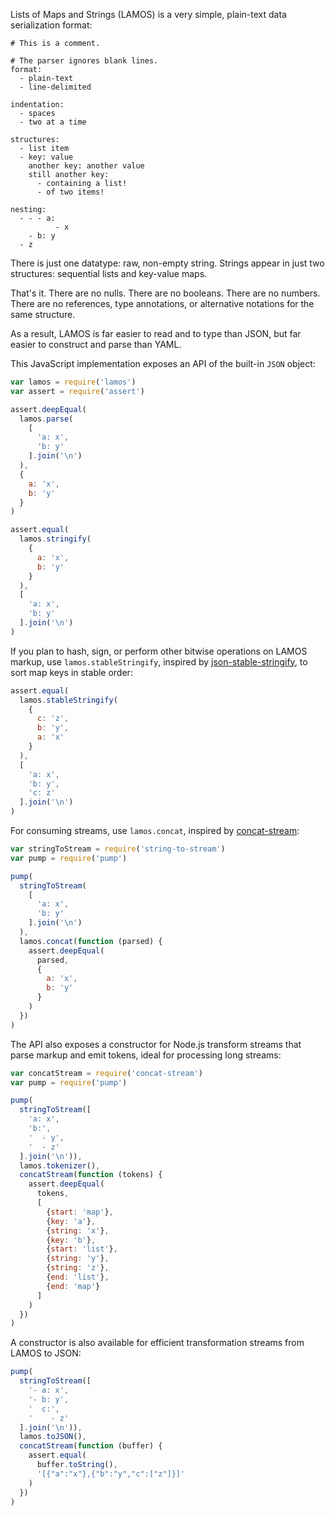 Lists of Maps and Strings (LAMOS) is a very simple, plain-text data
serialization format:

```lamos
# This is a comment.

# The parser ignores blank lines.
format:
  - plain-text
  - line-delimited

indentation:
  - spaces
  - two at a time

structures:
  - list item
  - key: value
    another key: another value
    still another key:
      - containing a list!
      - of two items!

nesting:
  - - - a:
          - x
    - b: y
  - z
```

There is just one datatype: raw, non-empty string. Strings appear in
just two structures: sequential lists and key-value maps.

That's it. There are no nulls. There are no booleans. There are no
numbers. There are no references, type annotations, or alternative
notations for the same structure.

As a result, LAMOS is far easier to read and to type than JSON, but far
easier to construct and parse than YAML.

This JavaScript implementation exposes an API of the built-in `JSON`
object:

```javascript
var lamos = require('lamos')
var assert = require('assert')

assert.deepEqual(
  lamos.parse(
    [
      'a: x',
      'b: y'
    ].join('\n')
  ),
  {
    a: 'x',
    b: 'y'
  }
)

assert.equal(
  lamos.stringify(
    {
      a: 'x',
      b: 'y'
    }
  ),
  [
    'a: x',
    'b: y'
  ].join('\n')
)
```

If you plan to hash, sign, or perform other bitwise operations
on LAMOS markup, use `lamos.stableStringify`, inspired by
[json-stable-stringify](https://www.npmjs.com/package/json-stable-stringify),
to sort map keys in stable order:

```javascript
assert.equal(
  lamos.stableStringify(
    {
      c: 'z',
      b: 'y',
      a: 'x'
    }
  ),
  [
    'a: x',
    'b: y',
    'c: z'
  ].join('\n')
)
```

For consuming streams, use `lamos.concat`, inspired by
[concat-stream](https://www.npmjs.com/package/concat-stream):

```javascript
var stringToStream = require('string-to-stream')
var pump = require('pump')

pump(
  stringToStream(
    [
      'a: x',
      'b: y'
    ].join('\n')
  ),
  lamos.concat(function (parsed) {
    assert.deepEqual(
      parsed,
      {
        a: 'x',
        b: 'y'
      }
    )
  })
)
```

The API also exposes a constructor for Node.js transform streams that
parse markup and emit tokens, ideal for processing long streams:

```javascript
var concatStream = require('concat-stream')
var pump = require('pump')

pump(
  stringToStream([
    'a: x',
    'b:',
    '  - y',
    '  - z'
  ].join('\n')),
  lamos.tokenizer(),
  concatStream(function (tokens) {
    assert.deepEqual(
      tokens,
      [
        {start: 'map'},
        {key: 'a'},
        {string: 'x'},
        {key: 'b'},
        {start: 'list'},
        {string: 'y'},
        {string: 'z'},
        {end: 'list'},
        {end: 'map'}
      ]
    )
  })
)
```

A constructor is also available for efficient transformation streams
from LAMOS to JSON:

```javascript
pump(
  stringToStream([
    '- a: x',
    '- b: y',
    '  c:',
    '    - z'
  ].join('\n')),
  lamos.toJSON(),
  concatStream(function (buffer) {
    assert.equal(
      buffer.toString(),
      '[{"a":"x"},{"b":"y","c":["z"]}]'
    )
  })
)
```
